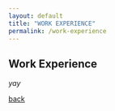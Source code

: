```yaml
---
layout: default
title: "WORK EXPERIENCE"
permalink: /work-experience
---
```


## Work Experience

_yay_

[back](./)